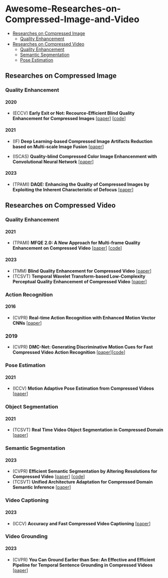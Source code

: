 # Awesome-Researches-on-Compressed-Image-and-Video
- [Researches on Compressed Image](#researches-on-compressed-image)
  - [Quality Enhancement](#quality-enhancement)
- [Researches on Compressed Video](#researches-on-compressed-video)
  - [Quality Enhancement](#quality-enhancement)
  - [Semantic Segmentation](#semantic-segmentation)
  - [Pose Estimation](#pose-estimation)

## Researches on Compressed Image
### Quality Enhancement
#### 2020
- (ECCV) **Early Exit or Not: Recource-Efficient Blind Quality Enhancement for Compressed Images** [[paper](https://arxiv.org/pdf/2006.16581.pdf)] [[code](https://github.com/RyanXingQL/RBQE)]
#### 2021
- (IF) **Deep Learning-based Compressed Image Artifacts Reduction based on Multi-scale Image Fusion** [[paper](https://www.sciencedirect.com/science/article/pii/S1566253520303857)]
  
- (ISCAS) **Quality-blind Compressed Color Image Enhancenment with Convolutional Neural Network** [[paper](https://ieeexplore.ieee.org/document/9401182)]
  
#### 2023
- (TPAMI) **DAQE: Enhancing the Quality of Compressed Images by Exploiting the Inherent Characteristic of Defocus** [[paper](https://ieeexplore.ieee.org/abstract/document/10073543/)]
  
## Researches on Compressed Video
### Quality Enhancement
#### 2021
- (TPAMI) **MFQE 2.0: A New Approach for Multi-frame Quality Enhancement on Compressed Video** [[paper](https://ieeexplore.ieee.org/document/8855019)] [[code](https://github.com/ryanxingql/mfqev2.0)]
#### 2023 
- (TMM) **Blind Quality Enhancement for Compressed Video** [[paper](https://ieeexplore.ieee.org/document/10343127)]
- (TCSVT) **Temporal Wavelet Transform-based Low-Complexity Perceptual Quality Enhancement of Compressed Video** [[paper](https://ieeexplore.ieee.org/document/10254565)]

### Action Recognition
#### 2016
- (CVPR) **Real-time Action Recognition with Enhanced Motion Vector CNNs** [[paper](https://openaccess.thecvf.com/content_cvpr_2016/papers/Zhang_Real-Time_Action_Recognition_CVPR_2016_paper.pdf)]

### 2019
- (CVPR) **DMC-Net: Generating Discriminative Motion Cues for Fast Compressed Video Action Recognition** [[paper](https://openaccess.thecvf.com/content_CVPR_2019/papers/Shou_DMC-Net_Generating_Discriminative_Motion_Cues_for_Fast_Compressed_Video_Action_CVPR_2019_paper.pdf)][[code](https://github.com/facebookresearch/dmc-net)]

### Pose Estimation
#### 2021
- (ICCV) **Motion Adaptive Pose Estimation from Compressed Videos** [[paper](https://openaccess.thecvf.com/content/ICCV2021/papers/Fan_Motion_Adaptive_Pose_Estimation_From_Compressed_Videos_ICCV_2021_paper.pdf)]

### Object Segmentation
#### 2021
- (TCSVT) **Real Time Video Object Segmentation in Compressed Domain** [[paper](https://ieeexplore.ieee.org/document/8982035)]

### Semantic Segmentation
#### 2023
- (CVPR) **Efficient Semantic Segmentation by Altering Resolutions for Compressed Video** [[paper](https://openaccess.thecvf.com/content/CVPR2023/papers/Hu_Efficient_Semantic_Segmentation_by_Altering_Resolutions_for_Compressed_Videos_CVPR_2023_paper.pdf)]
  [[code](https://github.com/THU-LYJ-Lab/AR-Seg)]
- (TCSVT) **Unified Architecture Adaptation for Compressed Domain Semantic Inference** [[paper](https://ieeexplore.ieee.org/document/10029924)]

### Video Captioning
#### 2023
- (ICCV) **Accuracy and Fast Compressed Video Captioning** [[paper](https://openaccess.thecvf.com/content/ICCV2023/papers/Shen_Accurate_and_Fast_Compressed_Video_Captioning_ICCV_2023_paper.pdf)]

### Video Grounding
#### 2023
- (CVPR) **You Can Ground Earlier than See: An Effective and Efficient Pipeline for Temporal Sentence Grounding in Compressed Videos** [[paper](https://openaccess.thecvf.com/content/CVPR2023/papers/Fang_You_Can_Ground_Earlier_Than_See_An_Effective_and_Efficient_CVPR_2023_paper.pdf)]
